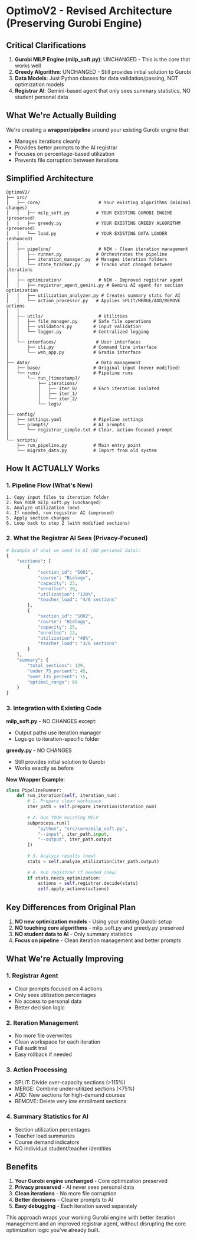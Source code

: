 # OptimoV2 - Revised Architecture (Preserving Gurobi Engine)

## Critical Clarifications

1. **Gurobi MILP Engine (milp_soft.py)**: UNCHANGED - This is the core that works well
2. **Greedy Algorithm**: UNCHANGED - Still provides initial solution to Gurobi
3. **Data Models**: Just Python classes for data validation/passing, NOT optimization models
4. **Registrar AI**: Gemini-based agent that only sees summary statistics, NO student personal data

## What We're Actually Building

We're creating a **wrapper/pipeline** around your existing Gurobi engine that:
- Manages iterations cleanly
- Provides better prompts to the AI registrar
- Focuses on percentage-based utilization
- Prevents file corruption between iterations

## Simplified Architecture

```
OptimoV2/
├── src/
│   ├── core/                      # Your existing algorithms (minimal changes)
│   │   ├── milp_soft.py          # YOUR EXISTING GUROBI ENGINE (preserved)
│   │   ├── greedy.py             # YOUR EXISTING GREEDY ALGORITHM (preserved)
│   │   └── load.py               # YOUR EXISTING DATA LOADER (enhanced)
│   │
│   ├── pipeline/                  # NEW - Clean iteration management
│   │   ├── runner.py             # Orchestrates the pipeline
│   │   ├── iteration_manager.py  # Manages iteration folders
│   │   └── state_tracker.py      # Tracks what changed between iterations
│   │
│   ├── optimization/              # NEW - Improved registrar agent
│   │   ├── registrar_agent_gemini.py # Gemini AI agent for section optimization
│   │   ├── utilization_analyzer.py # Creates summary stats for AI
│   │   └── action_processor.py   # Applies SPLIT/MERGE/ADD/REMOVE actions
│   │
│   ├── utils/                     # Utilities
│   │   ├── file_manager.py      # Safe file operations
│   │   ├── validators.py        # Input validation
│   │   └── logger.py            # Centralized logging
│   │
│   └── interfaces/               # User interfaces
│       ├── cli.py               # Command line interface
│       └── web_app.py           # Gradio interface
│
├── data/                         # Data management
│   ├── base/                    # Original input (never modified)
│   └── runs/                    # Pipeline runs
│       └── run_[timestamp]/
│           ├── iterations/
│           │   ├── iter_0/      # Each iteration isolated
│           │   ├── iter_1/
│           │   └── iter_2/
│           └── logs/
│
├── config/
│   ├── settings.yaml            # Pipeline settings
│   └── prompts/                 # AI prompts
│       └── registrar_simple.txt # Clear, action-focused prompt
│
└── scripts/
    ├── run_pipeline.py          # Main entry point
    └── migrate_data.py          # Import from old system
```

## How It ACTUALLY Works

### 1. Pipeline Flow (What's New)

```
1. Copy input files to iteration folder
2. Run YOUR milp_soft.py (unchanged)
3. Analyze utilization (new)
4. If needed, run registrar AI (improved)
5. Apply section changes
6. Loop back to step 2 (with modified sections)
```

### 2. What the Registrar AI Sees (Privacy-Focused)

```python
# Example of what we send to AI (NO personal data):
{
    "sections": [
        {
            "section_id": "S001",
            "course": "Biology",
            "capacity": 25,
            "enrolled": 30,
            "utilization": "120%",
            "teacher_load": "4/6 sections"
        },
        {
            "section_id": "S002", 
            "course": "Biology",
            "capacity": 25,
            "enrolled": 12,
            "utilization": "48%",
            "teacher_load": "3/6 sections"
        }
    ],
    "summary": {
        "total_sections": 129,
        "under_75_percent": 45,
        "over_115_percent": 15,
        "optimal_range": 69
    }
}
```

### 3. Integration with Existing Code

**milp_soft.py** - NO CHANGES except:
- Output paths use iteration manager
- Logs go to iteration-specific folder

**greedy.py** - NO CHANGES
- Still provides initial solution to Gurobi
- Works exactly as before

**New Wrapper Example**:
```python
class PipelineRunner:
    def run_iteration(self, iteration_num):
        # 1. Prepare clean workspace
        iter_path = self.prepare_iteration(iteration_num)
        
        # 2. Run YOUR existing MILP
        subprocess.run([
            "python", "src/core/milp_soft.py",
            "--input", iter_path.input,
            "--output", iter_path.output
        ])
        
        # 3. Analyze results (new)
        stats = self.analyze_utilization(iter_path.output)
        
        # 4. Run registrar if needed (new)
        if stats.needs_optimization:
            actions = self.registrar.decide(stats)
            self.apply_actions(actions)
```

## Key Differences from Original Plan

1. **NO new optimization models** - Using your existing Gurobi setup
2. **NO touching core algorithms** - milp_soft.py and greedy.py preserved
3. **NO student data to AI** - Only summary statistics
4. **Focus on pipeline** - Clean iteration management and better prompts

## What We're Actually Improving

### 1. Registrar Agent
- Clear prompts focused on 4 actions
- Only sees utilization percentages
- No access to personal data
- Better decision logic

### 2. Iteration Management  
- No more file overwrites
- Clean workspace for each iteration
- Full audit trail
- Easy rollback if needed

### 3. Action Processing
- SPLIT: Divide over-capacity sections (>115%)
- MERGE: Combine under-utilized sections (<75%)
- ADD: New sections for high-demand courses
- REMOVE: Delete very low enrollment sections

### 4. Summary Statistics for AI
- Section utilization percentages
- Teacher load summaries
- Course demand indicators
- NO individual student/teacher identities

## Benefits

1. **Your Gurobi engine unchanged** - Core optimization preserved
2. **Privacy preserved** - AI never sees personal data
3. **Clean iterations** - No more file corruption
4. **Better decisions** - Clearer prompts to AI
5. **Easy debugging** - Each iteration saved separately

This approach wraps your working Gurobi engine with better iteration management and an improved registrar agent, without disrupting the core optimization logic you've already built.